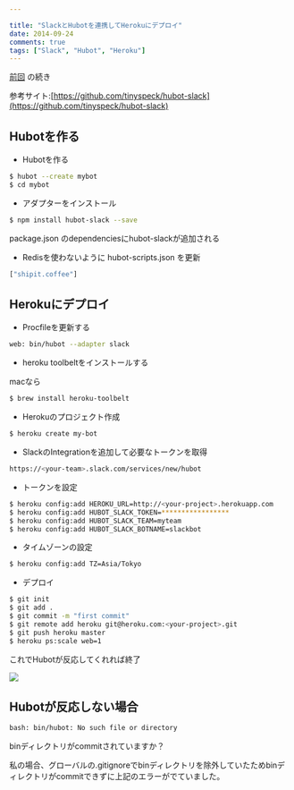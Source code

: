 ```yaml
---

title: "SlackとHubotを連携してHerokuにデプロイ"
date: 2014-09-24
comments: true
tags: ["Slack", "Hubot", "Heroku"]
---
```


[前回](http://blog.mursts.jp/2014/09/19/start_hubot_on_mac.html) の続き

参考サイト:[https://github.com/tinyspeck/hubot-slack](https://github.com/tinyspeck/hubot-slack)

<!--more-->

## Hubotを作る

- Hubotを作る

```bash
$ hubot --create mybot
$ cd mybot
```

- アダプターをインストール

```bash
$ npm install hubot-slack --save
```

package.json のdependenciesにhubot-slackが追加される

- Redisを使わないように hubot-scripts.json を更新

```bash
["shipit.coffee"]
```

## Herokuにデプロイ

- Procfileを更新する

```bash
web: bin/hubot --adapter slack
```

- heroku toolbeltをインストールする

macなら

```bash
$ brew install heroku-toolbelt
```

- Herokuのプロジェクト作成

```bash
$ heroku create my-bot
```

- SlackのIntegrationを追加して必要なトークンを取得

```bash
https://<your-team>.slack.com/services/new/hubot
```

- トークンを設定

```bash
$ heroku config:add HEROKU_URL=http://<your-project>.herokuapp.com
$ heroku config:add HUBOT_SLACK_TOKEN=*****************
$ heroku config:add HUBOT_SLACK_TEAM=myteam
$ heroku config:add HUBOT_SLACK_BOTNAME=slackbot
```

- タイムゾーンの設定

```bash
$ heroku config:add TZ=Asia/Tokyo
```

- デプロイ

```bash
$ git init
$ git add .
$ git commit -m "first commit"
$ git remote add heroku git@heroku.com:<your-project>.git
$ git push heroku master
$ heroku ps:scale web=1
```

これでHubotが反応してくれれば終了

![](/post/slack_hubot.jpg)

## Hubotが反応しない場合

```bash
bash: bin/hubot: No such file or directory
```

binディレクトリがcommitされていますか？

私の場合、グローバルの.gitignoreでbinディレクトリを除外していたためbinディレクトリがcommitできずに上記のエラーがでていました。
